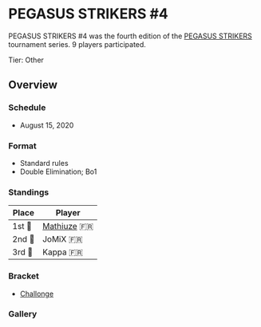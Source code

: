 # PEGASUS STRIKERS #4

PEGASUS STRIKERS #4 was the fourth edition of the [PEGASUS STRIKERS](pegasusmain.md)
tournament series. 9 players participated.

Tier: Other

## Overview

### Schedule
- August 15, 2020

### Format
- Standard rules
- Double Elimination; Bo1

### Standings

|Place|Player|
|-|-|
|1st :1st_place_medal:|[Mathiuze](../../players/french/mathiuze.md) :fr:|
|2nd :2nd_place_medal:|JoMiX :fr:|
|3rd :3rd_place_medal:|Kappa :fr:|

### Bracket
- [Challonge](https://challonge.com/Strikers2013_4)

### Gallery